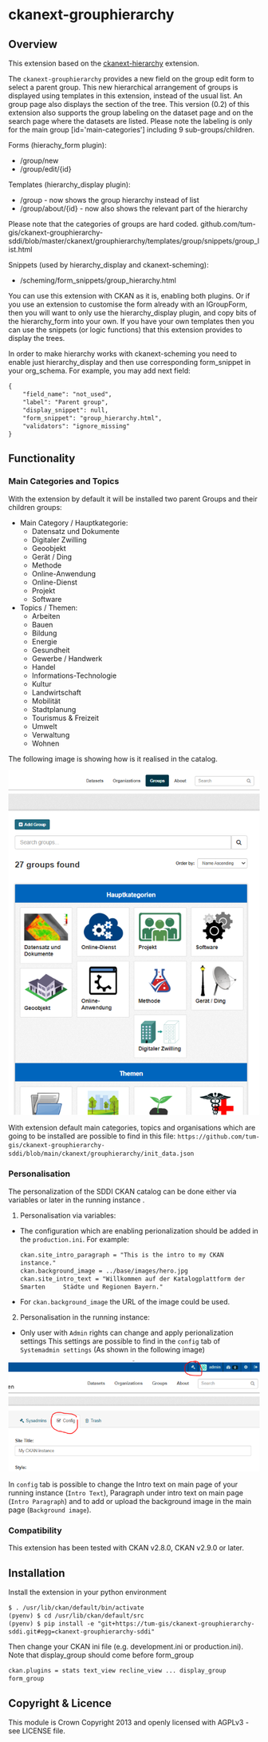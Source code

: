 # ckanext-grouphierarchy
## Overview
This extension based on the [ckanext-hierarchy](https://github.com/ckan/ckanext-hierarchy) extension.


The `ckanext-grouphierarchy` provides a new field on the group edit form to select a parent group. This new hierarchical arrangement of groups is displayed
using templates in this extension, instead of the usual list. An group
page also displays the section of the tree.
This version (0.2) of this extension also supports the group labeling on the dataset page and on the search page where the datasets are listed. Please note the labeling is only for the main group [id='main-categories'] including 9 sub-groups/children. 

Forms (hierachy_form plugin):
* /group/new
* /group/edit/{id}

Templates (hierarchy_display plugin):
* /group - now shows the group hierarchy instead of list
* /group/about/{id} - now also shows the relevant part of the hierarchy

Please note that the categories of groups are hard coded.
github.com/tum-gis/ckanext-grouphierarchy-sddi/blob/master/ckanext/grouphierarchy/templates/group/snippets/group_list.html


Snippets (used by hierarchy_display and ckanext-scheming):
* /scheming/form_snippets/group_hierarchy.html

You can use this extension with CKAN as it is, enabling both plugins. Or if you
use an extension to customise the form already with an IGroupForm, then you
will want to only use the hierarchy_display plugin, and copy bits of the
hierarchy_form into your own. If you have your own templates then you can use
the snippets (or logic functions) that this extension provides to display the
trees.

In order to make hierarchy works with ckanext-scheming you need to enable just
hierarchy_display and then use corresponding form_snippet in your org_schema.
For example, you may add next field:
```
{
    "field_name": "not_used",
    "label": "Parent group",
    "display_snippet": null,
    "form_snippet": "group_hierarchy.html",
    "validators": "ignore_missing"
}
```

## Functionality

### Main Categories and Topics
With the extension by default it will be installed two parent Groups and their children groups:
* Main Category / Hauptkategorie:
  * Datensatz und Dokumente
  * Digitaler Zwilling
  * Geoobjekt
  * Gerät / Ding
  * Methode
  * Online-Anwendung
  * Online-Dienst
  * Projekt
  * Software
* Topics / Themen:
  * Arbeiten
  * Bauen
  * Bildung
  * Energie
  * Gesundheit
  * Gewerbe / Handwerk
  * Handel
  * Informations-Technologie
  * Kultur
  * Landwirtschaft
  * Mobilität
  * Stadtplanung
  * Tourismus & Freizeit
  * Umwelt
  * Verwaltung
  * Wohnen

The following image is showing how is it realised in the catalog.

![Alt text](categorie-1.png)

With extension default main categories, topics and organisations which are going to be installed are possible to find in this file: 
`https://github.com/tum-gis/ckanext-grouphierarchy-sddi/blob/main/ckanext/grouphierarchy/init_data.json`

### Personalisation

The personalization of the SDDI CKAN catalog can be done either via variables or later in the running instance .
1. Personalisation via variables:
- The configuration which are enabling perionalization should be added in the `production.ini`. For example:
    ```
    ckan.site_intro_paragraph = "This is the intro to my CKAN instance."
    ckan.background_image = ../base/images/hero.jpg 
    ckan.site_intro_text = "Willkommen auf der Katalogplattform der Smarten     Städte und Regionen Bayern."
- For `ckan.background_image` the URL of the image could be used.

2. Personalisation in the running instance:
- Only user with `Admin` rights can change and apply perionalization settings
This settings are possible to find in the `config` tab of `Systemadmin settings` (As shown in the following image)

![Alt text](image.png)

In `config` tab is possible to change the Intro text on main page of your running instance (`Intro Text`), Paragraph under intro text on main page (`Intro Paragraph`) and to add or upload the background image in the main page (`Background image`).
### Compatibility

This extension has been tested with CKAN v2.8.0, CKAN v2.9.0 or later.

## Installation

Install the extension in your python environment
```
$ . /usr/lib/ckan/default/bin/activate
(pyenv) $ cd /usr/lib/ckan/default/src
(pyenv) $ pip install -e "git+https://tum-gis/ckanext-grouphierarchy-sddi.git#egg=ckanext-grouphierarchy-sddi"
```
Then change your CKAN ini file (e.g. development.ini or production.ini).  Note that display_group
should come before form_group
```
ckan.plugins = stats text_view recline_view ... display_group form_group
```

## Copyright & Licence

This module is Crown Copyright 2013 and openly licensed with AGPLv3 - see LICENSE file.